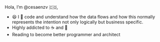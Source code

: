 Hola, I’m @cesaenzv :colombia:, 

- :satisfied: I :yellow_heart: code and understand how the data flows and how this normally represents the intention not 
only logically but business specific.
- Highly addicted to :coffee: and :beer:
- Reading to become better programmer and architect 

<!---
cesaenzv/cesaenzv is a ✨ special ✨ repository because its `README.md` (this file) appears on your GitHub profile.
You can click the Preview link to take a look at your changes.
--->
